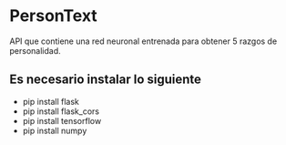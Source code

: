 # PersonText
API que contiene una red neuronal entrenada para obtener 5 razgos de personalidad.

## Es necesario instalar lo siguiente
- pip install flask
- pip install flask_cors
- pip install tensorflow
- pip install numpy